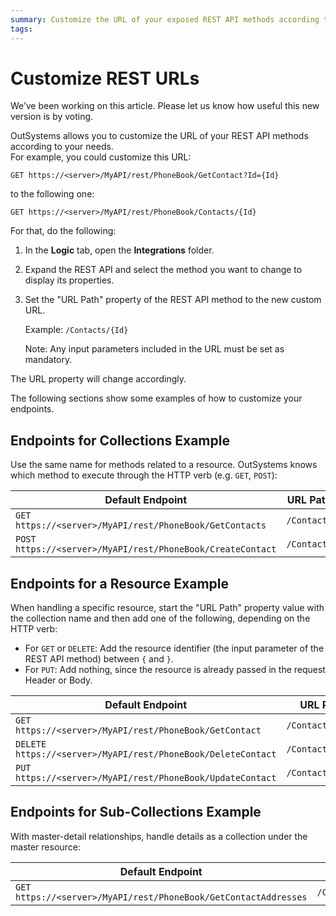 ```yaml
---
summary: Customize the URL of your exposed REST API methods according to your needs.
tags: 
---
```


# Customize REST URLs

<div class="info" markdown="1">

We’ve been working on this article. Please let us know how useful this new version is by voting.

</div>

OutSystems allows you to customize the URL of your REST API methods according to your needs.  
For example, you could customize this URL:

`GET https://<server>/MyAPI/rest/PhoneBook/GetContact?Id={Id}`  

to the following one:

`GET https://<server>/MyAPI/rest/PhoneBook/Contacts/{Id}`

For that, do the following:

1. In the **Logic** tab, open the **Integrations** folder. 
1. Expand the REST API and select the method you want to change to display its properties. 
1. Set the "URL Path" property of the REST API method to the new custom URL.

    Example: `/Contacts/{Id}`

    Note: Any input parameters included in the URL must be set as mandatory.

The URL property will change accordingly.

The following sections show some examples of how to customize your endpoints.

## Endpoints for Collections Example

Use the same name for methods related to a resource. OutSystems knows which method to execute through the HTTP verb (e.g. `GET`, `POST`):

Default Endpoint | URL Path | Customized Endpoint
---|---|---
`GET https://<server>/MyAPI/rest/PhoneBook/GetContacts` | `/Contacts` | `GET https://<server>/MyAPI/rest/PhoneBook/Contacts`
`POST https://<server>/MyAPI/rest/PhoneBook/CreateContact` | `/Contacts`  | `POST https://<server>/MyAPI/rest/PhoneBook/Contacts`
  
## Endpoints for a Resource Example

When handling a specific resource, start the "URL Path" property value with the collection name and then add one of the following, depending on the HTTP verb:

* For `GET` or `DELETE`: Add the resource identifier (the input parameter of the REST API method) between `{` and `}`.
* For `PUT`: Add nothing, since the resource is already passed in the request Header or Body. 

Default Endpoint | URL Path | Customized Endpoint
---|---|---
`GET https://<server>/MyAPI/rest/PhoneBook/GetContact` | `/Contacts/{Id}`  | `GET https://<server>/MyAPI/rest/PhoneBook/Contacts/{Id}`
`DELETE https://<server>/MyAPI/rest/PhoneBook/DeleteContact` | `/Contacts/{Id}` | `DELETE https://<server>/MyAPI/rest/PhoneBook/Contacts/{Id}`
`PUT https://<server>/MyAPI/rest/PhoneBook/UpdateContact` | `/Contacts` | `PUT https://<server>/MyAPI/rest/PhoneBook/Contacts`

## Endpoints for Sub-Collections Example

With master-detail relationships, handle details as a collection under the master resource:

Default Endpoint  |  URL Path  |  Customized Endpoint  
---|---|---  
`GET https://<server>/MyAPI/rest/PhoneBook/GetContactAddresses` | `/Contacts/{Id}/Addresses` | `GET https://<server>/MyAPI/rest/PhoneBook/Contacts/{Id}/Addresses`
